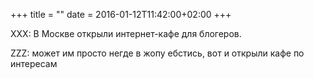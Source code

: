 +++
title = ""
date = 2016-01-12T11:42:00+02:00
+++

XXX: В Москве открыли интернет-кафе для блогеров.


ZZZ: может им просто негде в жопу ебстись, вот и открыли кафе по интересам


